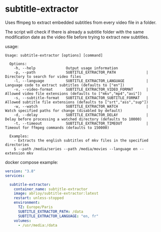 # subtitle-extractor

Uses ffmpeg to extract embedded subtitles from every video file in a folder. 

The script will check if there is already a subtitle folder with the same modification date as the video file before trying to extract new subtitles.


usage:
```
Usage: subtitle-extractor [options] [command]

  Options:
    -h, --help              Output usage information
    -p, --path              SUBTITLE_EXTRACTOR_PATH              | Directory to search for video files
    -l, --language          SUBTITLE_EXTRACTOR_LANGUAGE          | Language code to extract subtitles (defaults to ["en"])
    -v, --video-format      SUBTITLE_EXTRACTOR_VIDEO_FORMAT      | Allowed video file extensions (defaults to ["mkv","mp4","avi"])
    -s, --subtitle-format   SUBTITLE_EXTRACTOR_SUBTITLE_FORMAT   | Allowed subtitle file extensions (defaults to ["srt","ass","sup"])
    -w, --watch             SUBTITLE_EXTRACTOR_WATCH             | Watch specified paths for change (disabled by default)
    -d, --delay             SUBTITLE_EXTRACTOR_DELAY             | Delay before processing a watched directory (defaults to 10000)
    -t, --timeout           SUBTITLE_EXTRACTOR_TIMEOUT           | Timeout for ffmpeg commands (defaults to 150000)

  Examples:
    - Extracts the english subtitles of mkv files in the specified directories
    $ --path /media/series --path /media/movies --language en --extension mkv
```

docker compose example:

```yaml
version: "3.8"
services:

  subtitle-extractor:
    container_name: subtitle-extractor
    image: abrioy/subtitle-extractor:latest
    restart: unless-stopped
    environment:
      TZ: Europe/Paris
      SUBTITLE_EXTRACTOR_PATH: /data
      SUBTITLE_EXTRACTOR_LANGUAGE: "en, fr"
    volumes:
      - /usr/media:/data
```
